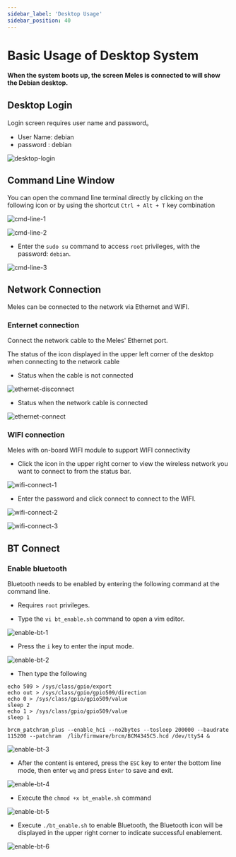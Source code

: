 ```yaml
---
sidebar_label: 'Desktop Usage'
sidebar_position: 40
---
```


# Basic Usage of Desktop System

#### When the system boots up, the screen Meles is connected to will show the Debian desktop.

## Desktop Login

Login screen requires user name and password。

- User Name: debian
- password : debian

![desktop-login](/docs/meles/login.webp)

## Command Line Window

You can open the command line terminal directly by clicking on the following icon or by using the shortcut `Ctrl + Alt + T` key combination

![cmd-line-1](/docs/meles/cmd-line-1.webp)

![cmd-line-2](/docs/meles/cmd-line-2.webp)

- Enter the `sudo su` command to access `root` privileges, with the password: `debian`.

![cmd-line-3](/docs/meles/cmd-line-3.webp)

## Network Connection

Meles can be connected to the network via Ethernet and WIFI.

### Enternet connection

Connect the network cable to the Meles' Ethernet port.

The status of the icon displayed in the upper left corner of the desktop when connecting to the network cable

- Status when the cable is not connected

![ethernet-disconnect](/docs/meles/ethernet-disconnect.webp)

- Status when the network cable is connected

![ethernet-connect](/docs/meles/ethernet-connect.webp)

### WIFI connection

Meles with on-board WIFI module to support WIFI connectivity

- Click the icon in the upper right corner to view the wireless network you want to connect to from the status bar.

![wifi-connect-1](/docs/meles/wifi-connect-1.webp)

- Enter the password and click connect to connect to the WIFI.

![wifi-connect-2](/docs/meles/wifi-connect-2.webp)

![wifi-connect-3](/docs/meles/wifi-connect-3.webp)

## BT Connect

### Enable bluetooth

Bluetooth needs to be enabled by entering the following command at the command line.

- Requires `root` privileges.

- Type the `vi bt_enable.sh` command to open a vim editor.

![enable-bt-1](/docs/meles/enable-bt-1.webp)

- Press the `i` key to enter the input mode.

![enable-bt-2](/docs/meles/enable-bt-2.webp)

- Then type the following
```
echo 509 > /sys/class/gpio/export
echo out > /sys/class/gpio/gpio509/direction
echo 0 > /sys/class/gpio/gpio509/value
sleep 2
echo 1 > /sys/class/gpio/gpio509/value
sleep 1

brcm_patchram_plus --enable_hci --no2bytes --tosleep 200000 --baudrate 115200 --patchram  /lib/firmware/brcm/BCM4345C5.hcd /dev/ttyS4 &
```

![enable-bt-3](/docs/meles/enable-bt-3.webp)

- After the content is entered, press the `ESC` key to enter the bottom line mode, then enter `wq` and press `Enter` to save and exit. 

![enable-bt-4](/docs/meles/enable-bt-4.webp)

- Execute the `chmod +x bt_enable.sh` command

![enable-bt-5](/docs/meles/enable-bt-5.webp)

- Execute `./bt_enable.sh` to enable Bluetooth, the Bluetooth icon will be displayed in the upper right corner to indicate successful enablement.

![enable-bt-6](/docs/meles/enable-bt-6.webp)